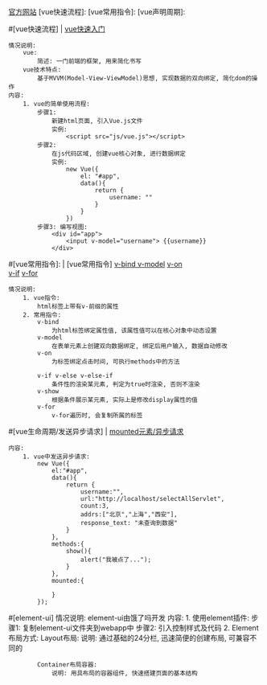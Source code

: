 [官方网站](https://cn.vuejs.org)
    [vue快速流程]:
    [vue常用指令]:
    [vue声明周期]:
    
#[vue快速流程]
|   [vue快速入门](main/webapp/_1_vueFastUsed.html)

    情况说明:
        vue: 
            简述: 一门前端的框架, 用来简化书写
        vue技术特点: 
            基于MVVM(Model-View-ViewModel)思想, 实现数据的双向绑定, 简化dom的操作
    内容:
        1. vue的简单使用流程:
            步骤1: 
                新建html页面, 引入Vue.js文件
                实例:
                    <script src="js/vue.js"></script>
            步骤2:
                在js代码区域, 创建vue核心对象, 进行数据绑定
                实例:
                    new Vue({
                        el: "#app",
                        data(){
                            return {
                                username: ""
                            }
                        }
                    })
            步骤3: 编写视图:
                <div id="app">
                    <input v-model="username"> {{username}}
                </div>

#[vue常用指令]: 
|   [vue常用指令]
        [v-bind v-model](main/webapp/2-vue-v-bind.html)
        [v-on](main/webapp/3-vue-v-on.html)  
        [v-if](main/webapp/4-vue-v-if.html)
        [v-for](main/webapp/5-vue-v-for.html)
        
    情况说明: 
        1. vue指令:
            html标签上带有v-前缀的属性
        2. 常用指令:
            v-bind                    
                为html标签绑定属性值, 该属性值可以在核心对象中动态设置
            v-model                    
                在表单元素上创建双向数据绑定, 绑定后用户输入, 数据自动修改
            v-on                        
                为标签绑定点击时间, 可执行methods中的方法
                
            v-if v-else v-else-if       
                条件性的渲染某元素, 判定为true时渲染, 否则不渲染
            v-show                      
                根据条件展示某元素, 实际上是修改display属性的值
            v-for                       
                v-for遍历时, 会复制所属的标签

#[vue生命周期/发送异步请求]
|   [mounted元素/异步请求](main/webapp/6-vue-生命周期.html) 

    内容:
        1. vue中发送异步请求:
            new Vue({
                el:"#app",
                data(){
                    return {
                        username:"",
                        url:"http://localhost/selectAllServlet",
                        count:3,
                        addrs:["北京","上海","西安"],
                        response_text: "未查询到数据"
                    }
                },
                methods:{
                    show(){
                        alert("我被点了...");
                    }
                },
                mounted:{
        
                }
            });

#[element-ui]
    情况说明:
        element-ui由饿了吗开发
    内容:
        1. 使用element插件:
            步骤1: 复制element-ui文件夹到webapp中
            步骤2: 引入控制样式及代码
                <script src="js/vue.js"></script>                                       <!-- 引入vue -->
                <script src="element-ui/lib/index.js"></script>                         <!-- 引入element-ui/lib/index.js -->
                <link rel="stylesheet" href="element-ui/lib/theme-chalk/index.css">     <!-- 引入css文件 -->
        2. Element布局方式:
            Layout布局:
                说明: 
                    通过基础的24分栏, 迅速简便的创建布局, 可兼容不同的
                    
            Container布局容器:
                说明: 用具布局的容器组件, 快速搭建页面的基本结构
      